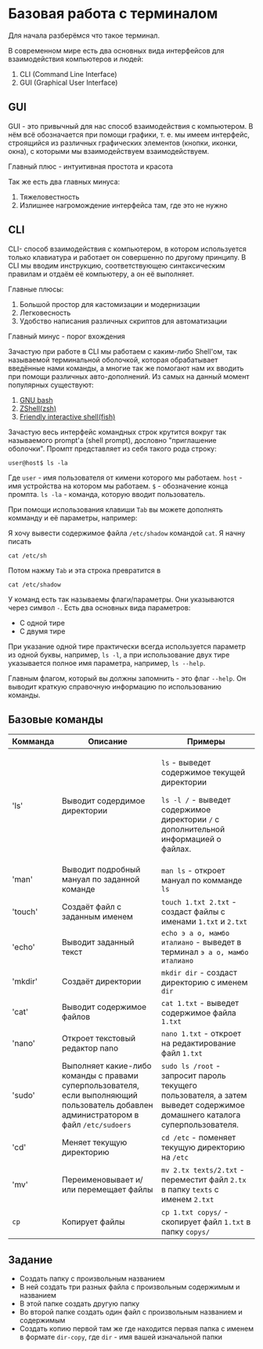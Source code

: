 # Базовая работа с терминалом

Для начала разберёмся что такое терминал.

В современном мире есть два основных вида интерфейсов для взаимодействия компьютеров и людей:

1. CLI (Command Line Interface)
2. GUI (Graphical User Interface)

## GUI

GUI - это  привычный для нас способ взаимодействия с компьютером. В нём всё обозначается при помощи графики, т. е. мы имеем интерфейс, строящийся из различных графических элементов (кнопки, иконки, окна), с которыми мы взаимодействуем взаимодействуем.

Главный плюс - интуитивная простота и красота

Так же есть два главных минуса:

1. Тяжеловестность
2. Излишнее нагромождение интерфейса там, где это не нужно

## CLI

CLI- способ взаимодействия с компьютером, в котором используется только клавиатура и работает он совершенно по другому принципу. В CLI мы вводим инструкцию, соответствующею синтаксическим правилам и отдаём её компьютеру, а он её выполняет.

Главные плюсы:
1. Большой простор для кастомизации и модернизации
2. Легковесность
3. Удобство написания различных скриптов для автоматизации

Главный минус - порог вхождения

Зачастую при работе в CLI мы работаем с каким-либо Shell'ом, так называемой терминальной оболочкой, которая обрабатывает введённые нами команды, а многие так же помогают нам их вводить при помощи различных авто-дополнений. Из самых на данный момент популярных существуют:

1. [GNU bash](gnu.org/software/bash/)
2. [ZShell(zsh)](zsh.org)
3. [Friendly interactive shell(fish)](fishshell.com)

Зачастую весь интерфейс командных строк крутится вокруг так называемого prompt'а (shell prompt), дословно "приглашение оболочки". Промпт представляет из себя такого рода строку:

```
user@host$ ls -la
```

Где `user` - имя пользователя от кимени которого мы работаем. `host` - имя устройства на котором мы работаем. `$` - обозначение конца промпта. `ls -la` - команда, которую вводит пользователь.

При помощи использования клавиши `Tab` вы можете дополнять комманду и её параметры, например:

Я хочу вывести содержимое файла `/etc/shadow` командой `cat`. Я начну писать

```
cat /etc/sh
```

Потом нажму `Tab` и эта строка превратится в

```
cat /etc/shadow
```

У команд есть так называемы флаги/параметры. Они указываются через символ `-`. Есть два основных вида параметров:

* С одной тире
* С двумя тире

При указание одной тире практически всегда используется параметр из одной буквы, например, `ls -l`, а при использование двух тире указывается полное имя параметра, например, `ls --help`.

Главным флагом, который вы должны запомнить - это флаг `--help`. Он выводит краткую справочную информацию по использованию команды.

## Базовые команды

| Комманда | Описание                                                                                                                               | Примеры                                                                                                                                                                         |
| -------- | -----------------------------                                                                                                          | ------------------------------------------------------------------------------------------------------------------------------------------------------------------------------- |
| 'ls'     | Выводит содердимое директории                                                                                                          | <p><code>ls</code> - выведет содержимое текущей директории</p><p><code>ls -l /</code> - выведет содержимое директории <code>/</code> с дополнительной информацией о файлах.</p> |
| 'man'    | Выводит подробный мануал по заданной команде                                                                                           | `man ls` -  откроет мануал по комманде `ls`                                                                                                                                     |
| 'touch'  | Создаёт файл с заданным именем                                                                                                         | `touch 1.txt 2.txt` - создаст файлы с именами `1.txt` и `2.txt`                                                                                                                 |
| 'echo'   | Выводит заданный текст                                                                                                                 | `echo э а о, мамбо италиано` - выведет в терминал `э а о, мамбо италиано`                                                                                                       |
| 'mkdir'  | Создаёт директории                                                                                                                     | `mkdir dir` - создаст директорию с именем `dir`                                                                                                                                 |
| 'cat'    | Выводит содержимое файлов                                                                                                              | `cat 1.txt` - выведет содержимое файла `1.txt`                                                                                                                                  |
| 'nano'   | Откроет текстовый редактор nano                                                                                                        | `nano 1.txt` - откроет на редактирование файл `1.txt`                                                                                                                           |
| 'sudo'   | Выполняет какие-либо команды с правами суперпользователя, если выполняющий пользователь добавлен администратором в файл `/etc/sudoers` | `sudo ls /root` - запросит пароль текущего пользователя, а затем выведет содержимое домашнего каталога суперпользователя.                                                       |
| 'cd'     | Меняет текущую директорию                                                                                                              | `cd /etc` - поменяет текущую директорию на `/etc`                                                                                                                               |
| 'mv'     | Переименовывает и/или перемещает файлы                                                                                                 | `mv 2.tx texts/2.txt` -  переместит файл `2.tx` в папку `texts` с именем `2.txt`                                                                                                |
| `cp`     | Копирует файлы                                                                                                                         | `cp 1.txt copys/` - скопирует файл `1.txt` в папку `copys/`                                                                                                                     |

## Задание

* Создать папку с произвольным названием
* В ней создать три разных файла с произвольным содержимым и названием
* В этой папке создать другую папку
* Во второй папке создать один файл с произвольным названием и содержимым
* Создать копию первой там же где находится первая папка с именем в формате `dir-copy`, где `dir` - имя вашей изначальной папки
